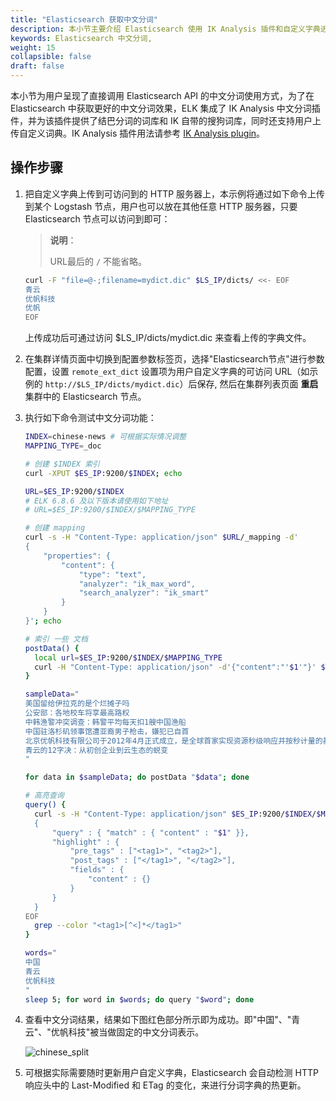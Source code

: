```yaml
---
title: "Elasticsearch 获取中文分词"
description: 本小节主要介绍 Elasticsearch 使用 IK Analysis 插件和自定义字典进行中文分词。
keywords: Elasticsearch 中文分词,
weight: 15
collapsible: false
draft: false
---
```


本小节为用户呈现了直接调用 Elasticsearch API 的中文分词使用方式，为了在 Elasticsearch 中获取更好的中文分词效果，ELK 集成了 IK Analysis 中文分词插件，并为该插件提供了结巴分词的词库和 IK 自带的搜狗词库，同时还支持用户上传自定义词典。IK Analysis 插件用法请参考 [IK Analysis plugin](https://github.com/medcl/elasticsearch-analysis-ik)。

## 操作步骤

1. 把自定义字典上传到可访问到的 HTTP 服务器上，本示例将通过如下命令上传到某个 Logstash 节点，用户也可以放在其他任意 HTTP 服务器，只要 Elasticsearch 节点可以访问到即可：

   > **说明**：
   >
   > URL最后的 `/` 不能省略。

   ```bash
   curl -F "file=@-;filename=mydict.dic" $LS_IP/dicts/ <<- EOF
   青云
   优帆科技
   优帆
   EOF
   ```

   上传成功后可通过访问 $LS_IP/dicts/mydict.dic 来查看上传的字典文件。

2. 在集群详情页面中切换到配置参数标签页，选择"Elasticsearch节点"进行参数配置，设置 `remote_ext_dict` 设置项为用户自定义字典的可访问 URL（如示例的 `http://$LS_IP/dicts/mydict.dic`）后保存, 然后在集群列表页面 **重启** 集群中的 Elasticsearch 节点。

3. 执行如下命令测试中文分词功能：

   ```bash
   INDEX=chinese-news # 可根据实际情况调整
   MAPPING_TYPE=_doc  
   
   # 创建 $INDEX 索引
   curl -XPUT $ES_IP:9200/$INDEX; echo
   
   URL=$ES_IP:9200/$INDEX
   # ELK 6.8.6 及以下版本请使用如下地址
   # URL=$ES_IP:9200/$INDEX/$MAPPING_TYPE
   
   # 创建 mapping
   curl -s -H "Content-Type: application/json" $URL/_mapping -d'
   {
       "properties": {
           "content": {
               "type": "text",
               "analyzer": "ik_max_word",
               "search_analyzer": "ik_smart"
           }
       }
   }'; echo
   
   # 索引 一些 文档
   postData() {
     local url=$ES_IP:9200/$INDEX/$MAPPING_TYPE
     curl -H "Content-Type: application/json" -d'{"content":"'$1'"}' $url; echo
   }
   
   sampleData="
   美国留给伊拉克的是个烂摊子吗
   公安部：各地校车将享最高路权
   中韩渔警冲突调查：韩警平均每天扣1艘中国渔船
   中国驻洛杉矶领事馆遭亚裔男子枪击，嫌犯已自首
   北京优帆科技有限公司于2012年4月正式成立，是全球首家实现资源秒级响应并按秒计量的基础云服务商
   青云的12字决：从初创企业到云生态的蜕变
   "
   
   for data in $sampleData; do postData "$data"; done
   
   # 高亮查询
   query() {
     curl -s -H "Content-Type: application/json" $ES_IP:9200/$INDEX/$MAPPING_TYPE/_search -d@- <<- EOF |
     {
         "query" : { "match" : { "content" : "$1" }},
         "highlight" : {
             "pre_tags" : ["<tag1>", "<tag2>"],
             "post_tags" : ["</tag1>", "</tag2>"],
             "fields" : {
                 "content" : {}
             }
         }
     }
   EOF
     grep --color "<tag1>[^<]*</tag1>"
   }
   
   words="
   中国
   青云
   优帆科技
   "
   sleep 5; for word in $words; do query "$word"; done
   ```

4. 查看中文分词结果，结果如下图红色部分所示即为成功。即"中国"、"青云"、"优帆科技"被当做固定的中文分词表示。

   ![chinese_split](../../_images/chinese_split.png)

5. 可根据实际需要随时更新用户自定义字典，Elasticsearch 会自动检测 HTTP 响应头中的 Last-Modified 和 ETag 的变化，来进行分词字典的热更新。